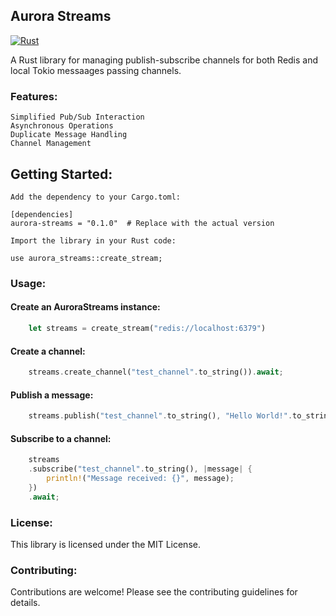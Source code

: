 ## Aurora Streams

[![Rust](https://github.com/josh-tracey/aurora-streams/actions/workflows/rust.yml/badge.svg)](https://github.com/josh-tracey/aurora-streams/actions/workflows/rust.yml)

A Rust library for managing publish-subscribe channels for both Redis and local Tokio messaages passing channels.

### Features:

    Simplified Pub/Sub Interaction
    Asynchronous Operations
    Duplicate Message Handling
    Channel Management

## Getting Started:

    Add the dependency to your Cargo.toml:

    [dependencies]
    aurora-streams = "0.1.0"  # Replace with the actual version

    Import the library in your Rust code:

    use aurora_streams::create_stream;

### Usage:


#### Create an AuroraStreams instance:

```rust
    let streams = create_stream("redis://localhost:6379")
```

#### Create a channel:

```rust
    streams.create_channel("test_channel".to_string()).await;
```

#### Publish a message:

```rust
    streams.publish("test_channel".to_string(), "Hello World!".to_string()).await;
```

#### Subscribe to a channel:

```rust
    streams
    .subscribe("test_channel".to_string(), |message| {
        println!("Message received: {}", message);
    })
    .await;
```

### License:

This library is licensed under the MIT License.

### Contributing:

Contributions are welcome! Please see the contributing guidelines for details.
